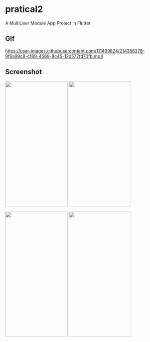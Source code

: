 # pratical2

A MultiUser Module App Project in Flutter

## GIf

https://user-images.githubusercontent.com/111499824/214356378-9f6a99c8-cf89-4569-8c45-12d577fd70fb.mp4

## Screenshot

<img src="https://user-images.githubusercontent.com/111499824/214359242-617026a8-9994-49ad-928b-c4305af7f8ee.jpg" alt="" data-canonical-src="https://gyazo.com/eb5c5741b6a9a16c692170a41a49c858.png" width="200" height="400" />  <img src="https://user-images.githubusercontent.com/111499824/214359345-8e0e1112-b39b-493a-bc94-a51d6b4b1d5a.jpg" alt="" data-canonical-src="https://gyazo.com/eb5c5741b6a9a16c692170a41a49c858.png" width="200" height="400" />

<img src="https://user-images.githubusercontent.com/111499824/214359523-26757a46-669e-417e-b8be-73b8a84a7559.jpg" alt="" data-canonical-src="https://gyazo.com/eb5c5741b6a9a16c692170a41a49c858.png" width="200" height="400" />  <img src="https://user-images.githubusercontent.com/111499824/214359287-974bd21e-0453-46ab-8ef5-3ff1bf041613.jpg" alt="" data-canonical-src="https://gyazo.com/eb5c5741b6a9a16c692170a41a49c858.png" width="200" height="400" />


